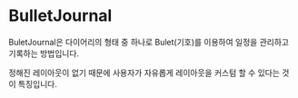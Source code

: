 
# BulletJournal

BuletJournal은 다이어리의 형태 중 하나로 Bulet(기호)를 이용하여 일정을 관리하고 기록하는 방법입니다.

정해진 레이아웃이 없기 때문에 사용자가 자유롭게 레이아웃을 커스텀 할 수 있다는 것이 특징입니다.

